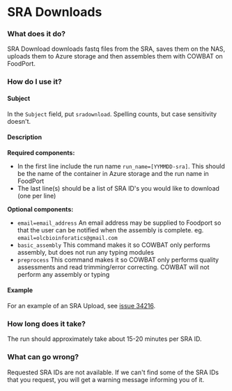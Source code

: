 # SRA Downloads

### What does it do?

SRA Download downloads fastq files from the SRA, saves them on the NAS, uploads them to Azure storage and then assembles them with COWBAT on FoodPort.

### How do I use it?

#### Subject

In the `Subject` field, put `sradownload`. Spelling counts, but case sensitivity doesn't.

#### Description

**Required components:**

 - In the first line include the run name `run_name=[YYMMDD-sra]`. This should be the name of the container in Azure storage and the run name in FoodPort
 - The last line(s) should be a list of SRA ID's you would like to download (one per line)
 
**Optional components:**

 - `email=email_address` An email address may be supplied to Foodport so that the user can be notified when the assembly is complete. eg. `email=olcbioinforatics@gmail.com`
 - `basic_assembly` This command makes it so COWBAT only performs assembly, but does not run any typing modules
 - `preprocess` This command makes it so COWBAT only performs quality assessments and read trimming/error correcting. COWBAT will not perform any assembly or typing

#### Example

For an example of an SRA Upload, see [issue 34216](https://redmine.biodiversity.agr.gc.ca/issues/34216).

### How long does it take?

The run should approximately take about 15-20 minutes per SRA ID.

### What can go wrong?

Requested SRA IDs are not available. If we can't find some of the SRA IDs that you request, you will get a warning message informing you of it.
